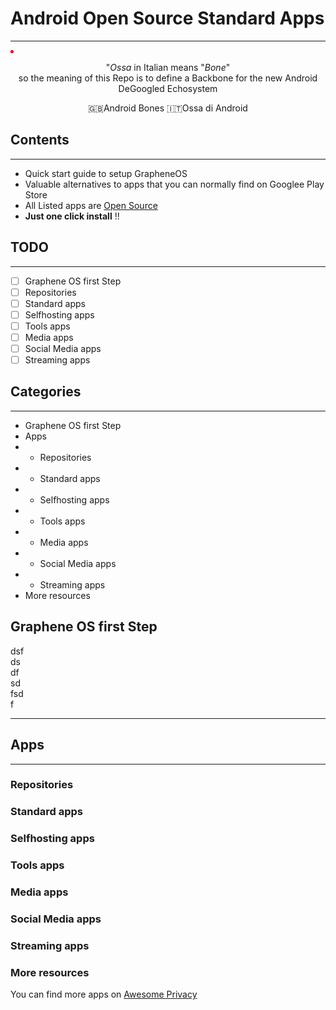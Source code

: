 # Android Open Source Standard Apps
---

<img align="center" src="data:image/png;base64, iVBORw0KGgoAAAANSUhEUgAAAAUA
    AAAFCAYAAACNbyblAAAAHElEQVQI12P4//8/w38GIAXDIBKE0DHxgljNBAAO
        9TXL0Y4OHwAAAABJRU5ErkJggg==" alt="AOSSA" />
<p align="center">
"<i>Ossa</i> in Italian means "<i>Bone</i>"
<br>  
so the meaning of this Repo is to define a Backbone for the new Android DeGoogled Echosystem
</p>
<div align="center">

:gb:Android Bones  :it:Ossa di Android

</div>

## Contents
---
- Quick start guide to setup GrapheneOS
- Valuable alternatives to apps that you can normally find on Googlee Play Store
- All Listed apps are [Open Source](https://it.wikipedia.org/wiki/Open_source)
- __Just one click install__ !! 

## TODO
---
- [ ] Graphene OS first Step
- [ ] Repositories
- [ ] Standard apps
- [ ] Selfhosting apps
- [ ] Tools apps
- [ ] Media apps
- [ ] Social Media apps
- [ ] Streaming apps

## Categories
---
- Graphene OS first Step
- Apps
- - Repositories
- - Standard apps
- - Selfhosting apps
- - Tools apps
- - Media apps
- - Social Media apps
- - Streaming apps
- More resources

## Graphene OS first Step
dsf  
ds  
df  
sd  
fsd  
f

---
## Apps
---
### Repositories
### Standard apps
### Selfhosting apps
### Tools apps
### Media apps
### Social Media apps
### Streaming apps
### More resources
You can find more apps on [Awesome Privacy](https://github.com/pluja/awesome-privacy?tab=readme-ov-file)
